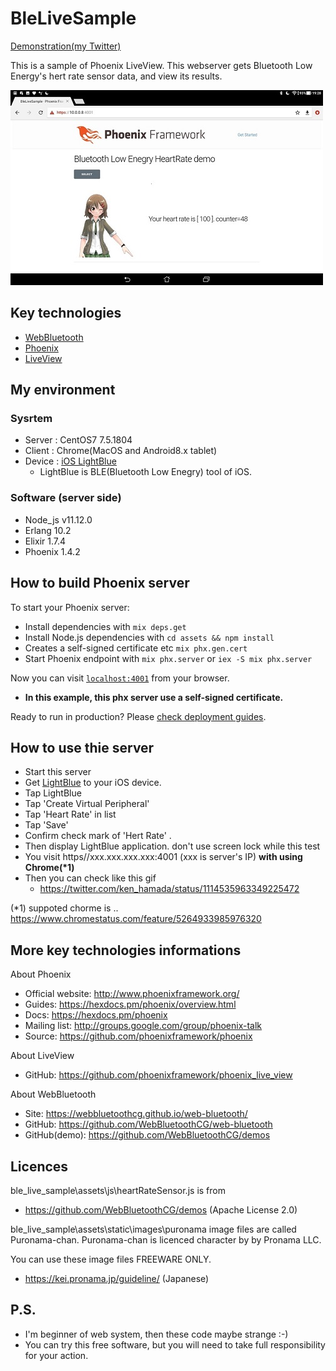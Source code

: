 # BleLiveSample

[Demonstration(my Twitter)](https://twitter.com/ken_hamada/status/1114535963349225472)

This is a sample of Phoenix LiveView. This webserver gets Bluetooth Low Energy's hert rate sensor data, and view its results.

![Image](android_ble.jpg)

## Key technologies

* [WebBluetooth](https://www.w3.org/community/web-bluetooth/)
* [Phoenix](https://phoenixframework.org/)
* [LiveView](https://github.com/phoenixframework/phoenix_live_view)

## My environment

### Sysrtem

 * Server : CentOS7 7.5.1804
 * Client : Chrome(MacOS and Android8.x tablet)
 * Device : [iOS LightBlue](https://itunes.apple.com/jp/app/lightblue-explorer/id557428110?mt=8)
    * LightBlue is BLE(Bluetooth Low Enegry) tool of iOS.

### Software (server side) 

 * Node_js v11.12.0
 * Erlang 10.2
 * Elixir 1.7.4
 * Phoenix 1.4.2

## How to build Phoenix server

To start your Phoenix server:

  * Install dependencies with `mix deps.get`
  * Install Node.js dependencies with `cd assets && npm install`
  * Creates a self-signed certificate etc `mix phx.gen.cert`
  * Start Phoenix endpoint with `mix phx.server` or  `iex -S mix phx.server`

Now you can visit [`localhost:4001`](https://localhost:4001) from your browser.

  * __In this example, this phx server use a self-signed certificate.__

Ready to run in production? Please [check deployment guides](https://hexdocs.pm/phoenix/deployment.html).

## How to use thie server

 * Start this server
 * Get [LightBlue](https://itunes.apple.com/jp/app/lightblue-explorer/id557428110?mt=8) to your iOS device.
 * Tap LightBlue 
 * Tap 'Create Virtual Peripheral'
 * Tap 'Heart Rate' in list
 * Tap 'Save'
 * Confirm check mark of 'Hert Rate' .
 * Then display LightBlue application. don't use screen lock while this test 
 * You visit https//xxx.xxx.xxx.xxx:4001 (xxx is server's IP) __with using Chrome(*1)__
 * Then you can check like this gif
      * https://twitter.com/ken_hamada/status/1114535963349225472

(*1) suppoted chorme is .. https://www.chromestatus.com/feature/5264933985976320

## More key technologies informations

About Phoenix

  * Official website: http://www.phoenixframework.org/
  * Guides: https://hexdocs.pm/phoenix/overview.html
  * Docs: https://hexdocs.pm/phoenix
  * Mailing list: http://groups.google.com/group/phoenix-talk
  * Source: https://github.com/phoenixframework/phoenix

About LiveView

  * GitHub: https://github.com/phoenixframework/phoenix_live_view

About WebBluetooth

  * Site: https://webbluetoothcg.github.io/web-bluetooth/
  * GitHub: https://github.com/WebBluetoothCG/web-bluetooth
  * GitHub(demo): https://github.com/WebBluetoothCG/demos

## Licences

ble_live_sample\assets\js\heartRateSensor.js is from

  * https://github.com/WebBluetoothCG/demos (Apache License 2.0)

ble_live_sample\assets\static\images\puronama image files are called Puronama-chan. Puronama-chan is licenced character by by Pronama LLC.

You can use these image files FREEWARE ONLY.
* https://kei.pronama.jp/guideline/ (Japanese)


## P.S.

* I'm beginner of web system, then these code maybe strange  :-)
* You can try this free software, but you will need to take full responsibility for your action.



